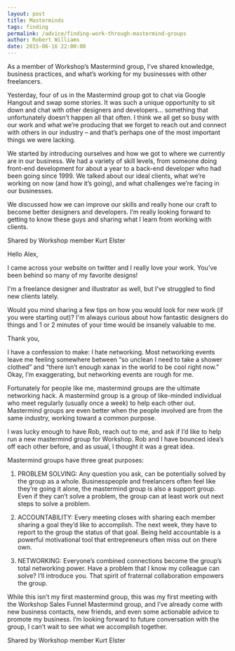 ```yaml
---
layout: post
title: Masterminds
tags: finding
permalink: /advice/finding-work-through-mastermind-groups
author: Robert Williams
date: 2015-06-16 22:00:00
---
```


As a member of Workshop’s Mastermind group, I’ve shared knowledge, business practices, and what’s working for my businesses with other freelancers.

Yesterday, four of us in the Mastermind group got to chat via Google Hangout and swap some stories. It was such a unique opportunity to sit down and chat with other designers and developers… something that unfortunately doesn’t happen all that often. I think we all get so busy with our work and what we’re producing that we forget to reach out and connect with others in our industry – and that’s perhaps one of the most important things we were lacking.

We started by introducing ourselves and how we got to where we currently are in our business. We had a variety of skill levels, from someone doing front-end development for about a year to a back-end developer who had been going since 1999. We talked about our ideal clients, what we’re working on now (and how it’s going), and what challenges we’re facing in our businesses.

We discussed how we can improve our skills and really hone our craft to become better designers and developers. I’m really looking forward to getting to know these guys and sharing what I learn from working with clients.

Shared by Workshop member Kurt Elster

Hello Alex, 

I came across your website on twitter and I really love your work. You've been behind so many of my favorite designs!

I'm a freelance designer and illustrator as well, but I've struggled to find new clients lately. 

Would you mind sharing a few tips on how you would look for new work (if you were starting out)? I'm always curious about how fantastic designers do things and 1 or 2 minutes of your time would be insanely valuable to me.

Thank you,

I have a confession to make: I hate networking. Most networking events leave me feeling somewhere between “so unclean I need to take a shower clothed” and “there isn’t enough xanax in the world to be cool right now.” Okay, I’m exaggerating, but networking events are rough for me.

Fortunately for people like me, mastermind groups are the ultimate networking hack. A mastermind group is a group of like-minded individual who meet regularly (usually once a week) to help each other out. Mastermind groups are even better when the people involved are from the same industry, working toward a common purpose.

I was lucky enough to have Rob, reach out to me, and ask if I’d like to help run a new mastermind group for Workshop. Rob and I have bounced idea’s off each other before, and as usual, I thought it was a great idea.

Mastermind groups have three great purposes:

1. PROBLEM SOLVING: Any question you ask, can be potentially solved by the group as a whole. Businesspeople and freelancers often feel like they’re going it alone, the mastermind group is also a support group. Even if they can’t solve a problem, the group can at least work out next steps to solve a problem.

1. ACCOUNTABILITY: Every meeting closes with sharing each member sharing a goal they’d like to accomplish. The next week, they have to report to the group the status of that goal. Being held accountable is a powerful motivational tool that entrepreneurs often miss out on there own.

1. NETWORKING: Everyone’s combined connections become the group’s total networking power. Have a problem that I know my colleague can solve? I’ll introduce you. That spirit of fraternal collaboration empowers the group.

While this isn’t my first mastermind group, this was my first meeting with the Workshop Sales Funnel Mastermind group, and I’ve already come with new business contacts, new friends, and even some actionable advice to promote my business. I’m looking forward to future conversation with the group, I can’t wait to see what we accomplish together.

Shared by Workshop member Kurt Elster